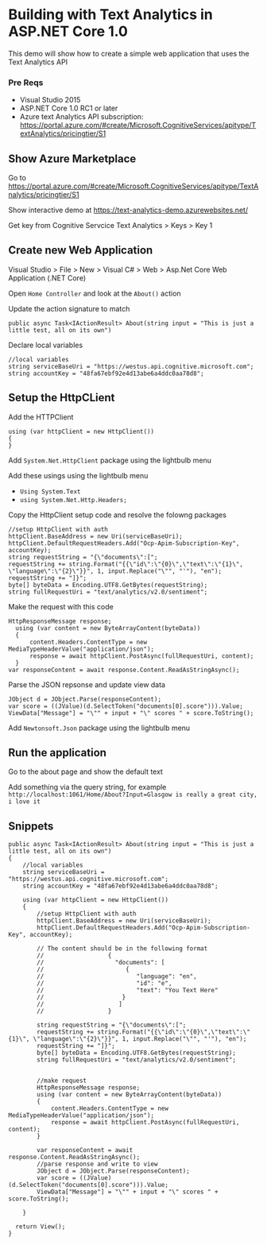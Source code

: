 
# Building with Text Analytics in ASP.NET Core 1.0
This demo will show how to create a simple web application that uses the Text Analytics API

### Pre Reqs
* Visual Studio 2015
* ASP.NET Core 1.0 RC1 or later
* Azure text Analytics API subscription: https://portal.azure.com/#create/Microsoft.CognitiveServices/apitype/TextAnalytics/pricingtier/S1

## Show Azure Marketplace

Go to https://portal.azure.com/#create/Microsoft.CognitiveServices/apitype/TextAnalytics/pricingtier/S1

Show interactive demo at https://text-analytics-demo.azurewebsites.net/

Get key from Cognitive Servcice Text Analytics > Keys > Key 1

## Create new Web Application
Visual Studio > File > New > Visual C# > Web > Asp.Net Core Web Application (.NET Core)

Open `Home Controller` and look at the `About()` action

Update the action signature to match
```
public async Task<IActionResult> About(string input = "This is just a little test, all on its own")
```

Declare local variables 
```
//local variables
string serviceBaseUri = "https://westus.api.cognitive.microsoft.com";
string accountKey = "48fa67ebf92e4d13abe6a4ddc0aa78d8";
```

## Setup the HttpCLient

Add the HTTPClient 
```
using (var httpClient = new HttpClient())
{
}
```

Add `System.Net.HttpClient` package using the lightbulb menu

Add these usings using the lightbulb menu
* `Using System.Text`
* `using System.Net.Http.Headers;`


Copy the HttpClient setup code and resolve the folowng packages
```
//setup HttpClient with auth
httpClient.BaseAddress = new Uri(serviceBaseUri);
httpClient.DefaultRequestHeaders.Add("Ocp-Apim-Subscription-Key", accountKey);
string requestString = "{\"documents\":[";
requestString += string.Format("{{\"id\":\"{0}\",\"text\":\"{1}\", \"language\":\"{2}\"}}", 1, input.Replace("\"", "'"), "en");
requestString += "]}";
byte[] byteData = Encoding.UTF8.GetBytes(requestString);
string fullRequestUri = "text/analytics/v2.0/sentiment";

```

Make the request with this code
```        
HttpResponseMessage response;
  using (var content = new ByteArrayContent(byteData))
  {
      content.Headers.ContentType = new MediaTypeHeaderValue("application/json");
      response = await httpClient.PostAsync(fullRequestUri, content);
  }
var responseContent = await response.Content.ReadAsStringAsync();
```

Parse the JSON repsonse and update view data
```
JObject d = JObject.Parse(responseContent);
var score = ((JValue)(d.SelectToken("documents[0].score"))).Value;
ViewData["Message"] = "\"" + input + "\" scores " + score.ToString(); 
```
  
Add `Newtonsoft.Json` package using the lightbulb menu

## Run the application
Go to the about page and show the default text

Add something via the query string, for example `http://localhost:1061/Home/About?Input=Glasgow is really a great city, i love it`

## Snippets

```
public async Task<IActionResult> About(string input = "This is just a little test, all on its own")
{
    //local variables
    string serviceBaseUri = "https://westus.api.cognitive.microsoft.com";
    string accountKey = "48fa67ebf92e4d13abe6a4ddc0aa78d8";

    using (var httpClient = new HttpClient())
    {
        //setup HttpClient with auth
        httpClient.BaseAddress = new Uri(serviceBaseUri);
        httpClient.DefaultRequestHeaders.Add("Ocp-Apim-Subscription-Key", accountKey);
       
        // The content should be in the following format
        //                  {
        //                    "documents": [                  
        //                       {
        //                          "language": "en",                  
        //                          "id": "e",                  
        //                          "text": "You Text Here"
        //                      }
        //                     ]
        //                  }

        string requestString = "{\"documents\":[";
        requestString += string.Format("{{\"id\":\"{0}\",\"text\":\"{1}\", \"language\":\"{2}\"}}", 1, input.Replace("\"", "'"), "en");
        requestString += "]}";
        byte[] byteData = Encoding.UTF8.GetBytes(requestString);
        string fullRequestUri = "text/analytics/v2.0/sentiment";


        //make request
        HttpResponseMessage response;
        using (var content = new ByteArrayContent(byteData))
        {
            content.Headers.ContentType = new MediaTypeHeaderValue("application/json");
            response = await httpClient.PostAsync(fullRequestUri, content);
        }

        var responseContent = await response.Content.ReadAsStringAsync();
        //parse response and write to view
        JObject d = JObject.Parse(responseContent);
        var score = ((JValue)(d.SelectToken("documents[0].score"))).Value;
        ViewData["Message"] = "\"" + input + "\" scores " + score.ToString();              
      
    }

  return View();
}
```
